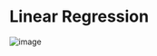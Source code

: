 # Linear Regression

![image](https://pimages.toolbox.com/wp-content/uploads/2022/04/07040339/25-4.png)
